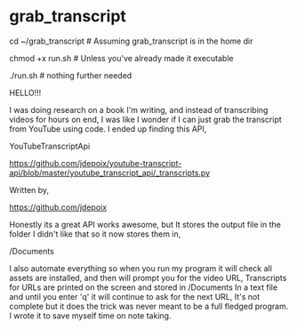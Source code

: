 # grab_transcript

cd ~/grab_transcript  # Assuming grab_transcript is in the home dir

chmod +x run.sh       # Unless you've already made it executable

./run.sh              # nothing further needed


HELLO!!!


I was doing research on a book I'm writing, and instead of transcribing videos for hours on end, I was like I wonder if I can just grab the transcript from YouTube using code. I ended up finding this API,


YouTubeTranscriptApi 


https://github.com/jdepoix/youtube-transcript-api/blob/master/youtube_transcript_api/_transcripts.py


Written by,


https://github.com/jdepoix


Honestly its a great API works awesome, but It stores the output file in the folder I didn't like that so it now stores them in, 


/Documents


I also automate everything so when you run my program it will check all assets are installed, and then will prompt you for the video URL, Transcripts for URLs are printed on the screen and stored in /Documents In a text file and until you enter 'q' it will continue to ask for the next URL, It's not complete but it does the trick was never meant to be a full fledged program. I wrote it to save myself time on note taking. 






